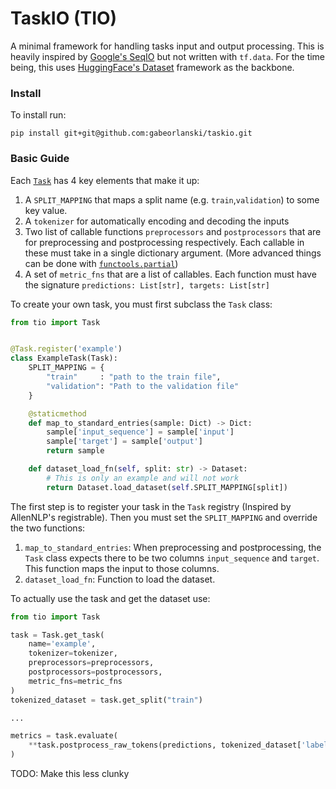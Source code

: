 # TaskIO (TIO)

A minimal framework for handling tasks input and output processing. This is
heavily inspired by [Google's SeqIO](https://github.com/google/seqio) but not
written with `tf.data`. For the time being, this
uses [HuggingFace's Dataset](https://huggingface.co/docs/datasets/) framework as
the backbone.

### Install

To install run:

```shell
pip install git+git@github.com:gabeorlanski/taskio.git
```

### Basic Guide

Each [`Task`](https://github.com/gabeorlanski/taskio/blob/f7ed6594fb73f74489d2b700c05e8c758b4f6ff3/tio/task.py)
has 4 key elements that make it up:

1. A `SPLIT_MAPPING` that maps a split name (e.g. `train`,`validation`) to some
   key value.
2. A `tokenizer` for automatically encoding and decoding the inputs
3. Two list of callable functions `preprocessors` and `postprocessors` that are
   for preprocessing and postprocessing respectively. Each callable in these
   must take in a single dictionary argument. (More advanced things can be done
   with
   [`functools.partial`](https://docs.python.org/3/library/functools.html#functools.partial))
4. A set of `metric_fns` that are a list of callables. Each function must have
   the signature `predictions: List[str], targets: List[str]`

To create your own task, you must first subclass the `Task` class:

```python
from tio import Task


@Task.register('example')
class ExampleTask(Task):
    SPLIT_MAPPING = {
        "train"     : "path to the train file",
        "validation": "Path to the validation file"
    }

    @staticmethod
    def map_to_standard_entries(sample: Dict) -> Dict:
        sample['input_sequence'] = sample['input']
        sample['target'] = sample['output']
        return sample

    def dataset_load_fn(self, split: str) -> Dataset:
        # This is only an example and will not work
        return Dataset.load_dataset(self.SPLIT_MAPPING[split])
```

The first step is to register your task in the `Task` registry (Inspired by
AllenNLP's registrable). Then you must set the `SPLIT_MAPPING` and override the
two functions:

1. `map_to_standard_entries`: When preprocessing and postprocessing, the `Task`
   class expects there to be two columns `input_sequence` and `target`. This
   function maps the input to those columns.
2. `dataset_load_fn`: Function to load the dataset.

To actually use the task and get the dataset use:

```python
from tio import Task

task = Task.get_task(
    name='example',
    tokenizer=tokenizer,
    preprocessors=preprocessors,
    postprocessors=postprocessors,
    metric_fns=metric_fns
)
tokenized_dataset = task.get_split("train")

...

metrics = task.evaluate(
    **task.postprocess_raw_tokens(predictions, tokenized_dataset['labels'])
)
```

TODO: Make this less clunky